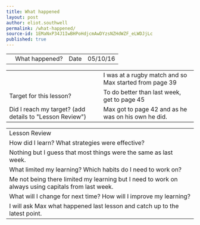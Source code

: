```yaml
---
title: What happened
layout: post
author: eliot.southwell
permalink: /what-happened/
source-id: 1EMaNxP34J1IwBHPoHdjcmAwDYzsNZHdWZF_eLWDJjLc
published: true
---
```

<table>
  <tr>
    <td></td>
    <td>What happened?</td>
    <td>Date</td>
    <td>05/10/16</td>
  </tr>
</table>


<table>
  <tr>
    <td></td>
    <td>I was at a rugby match and so Max started from page 39</td>
  </tr>
  <tr>
    <td>Target for this lesson?</td>
    <td>To do better than last week, get to page 45</td>
  </tr>
  <tr>
    <td>Did I reach my target? 
(add details to "Lesson Review")</td>
    <td>Max got to page 42 and as he was on his own he did.</td>
  </tr>
</table>


<table>
  <tr>
    <td>Lesson Review</td>
  </tr>
  <tr>
    <td>How did I learn? What strategies were effective? </td>
  </tr>
  <tr>
    <td>Nothing but I guess that most things were the same as last week.</td>
  </tr>
  <tr>
    <td>What limited my learning? Which habits do I need to work on? </td>
  </tr>
  <tr>
    <td>Me not being there limited my learning but I need to work on always using capitals from last week.</td>
  </tr>
  <tr>
    <td>What will I change for next time? How will I improve my learning?</td>
  </tr>
  <tr>
    <td>I will ask Max what happened last lesson and catch up to the latest point.</td>
  </tr>
</table>


